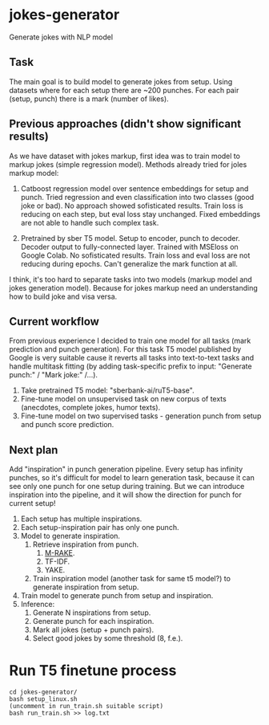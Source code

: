# jokes-generator
Generate jokes with NLP model

## Task
The main goal is to build model to generate jokes from setup.
Using datasets where for each setup there are ~200 punches. For each pair (setup, punch) there is a mark (number of likes).

## Previous approaches (didn't show significant results)
As we have dataset with jokes markup, first idea was to train model to markup jokes (simple regression model).
Methods already tried for joles markup model:
  1. Catboost regression model over sentence embeddings for setup and punch. 
    Tried regression and even classification into two classes (good joke or bad). 
    No approach showed sofisticated results. Train loss is reducing on each step, but eval loss stay unchanged.
    Fixed embeddings are not able to handle such complex task.
    
  2. Pretrained by sber T5 model. Setup to encoder, punch to decoder. 
    Decoder output to fully-connected layer. Trained with MSEloss on Google Colab.
    No sofisticated results. Train loss and eval loss are not reducing during epochs.
    Can't generalize the mark function at all.

I think, it's too hard to separate tasks into two models (markup model and jokes generation model). 
Because for jokes markup need an understanding how to build joke and visa versa.


## Current workflow
From previous experience I decided to train one model for all tasks (mark prediction and punch generation). 
For this task T5 model published by Google is very suitable cause it reverts all tasks into text-to-text tasks 
and handle multitask fitting (by adding task-specific prefix to input: "Generate punch:" / "Mark joke:" /...). 

1. Take pretrained T5 model: "sberbank-ai/ruT5-base".
2. Fine-tune model on unsupervised task on new corpus of texts (anecdotes, complete jokes, humor texts).
3. Fine-tune model on two supervised tasks - generation punch from setup and punch score prediction.

## Next plan
Add "inspiration" in punch generation pipeline. Every setup has infinity punches, so it's difficult for model 
to learn generation task, because it can see only one punch for one setup during training. 
But we can introduce inspiration into the pipeline, and it will show the direction for punch for current setup!
   1. Each setup has multiple inspirations.
   2. Each setup-inspiration pair has only one punch.
   3. Model to generate inspiration. 
      1. Retrieve inspiration from punch. 
         1. [M-RAKE](https://github.com/vgrabovets/multi_rake). 
         2. TF-IDF.
         3. YAKE.
      2. Train inspiration model (another task for same t5 model?) to generate inspiration from setup.
   4. Train model to generate punch from setup and inspiration.
   5. Inference:
         1. Generate N inspirations from setup.
         2. Generate punch for each inspiration. 
         3. Mark all jokes (setup + punch pairs). 
         4. Select good jokes by some threshold (8, f.e.).


# Run T5 finetune process
```
cd jokes-generator/
bash setup_linux.sh
(uncomment in run_train.sh suitable script)
bash run_train.sh >> log.txt
```



